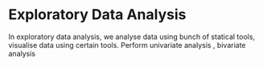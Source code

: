 # Exploratory Data Analysis
In exploratory data analysis, we analyse data using bunch of statical tools, visualise data using certain tools. Perform univariate analysis , bivariate analysis 
